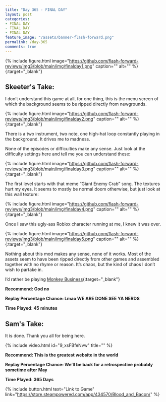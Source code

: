 ```yaml
---
title: "Day 365 - FINAL DAY"
layout: post
categories:
- FINAL DAY
- FINAL DAY
- FINAL DAY
feature_image: "/assets/banner-flash-forward.png"
permalink: /day-365
comments: true
---
```


{% include figure.html image="https://github.com/flash-forward-reviews/img3/blob/main/img/finalday1.png" caption="" alt="" %}{:target="_blank"}

## Skeeter's Take:

I don’t understand this game at all, for one thing, this is the menu screen of which the background seems to be ripped directly from newgrounds. 

{% include figure.html image="https://github.com/flash-forward-reviews/img3/blob/main/img/finalday2.png" caption="" alt="" %}{:target="_blank"}

There is a two instrument, two note, one high-hat loop constantly playing in the background. It drives me to madness. 

None of the episodes or difficulties make any sense. Just look at the difficulty settings here and tell me you can understand these: 

{% include figure.html image="https://github.com/flash-forward-reviews/img3/blob/main/img/finalday3.png" caption="" alt="" %}{:target="_blank"}

The first level starts with that meme “Giant Enemy Crab” song. The textures hurt my eyes. It seems to mostly be normal doom otherwise, but just look at this wall texture: 

{% include figure.html image="https://github.com/flash-forward-reviews/img3/blob/main/img/finalday4.png" caption="" alt="" %}{:target="_blank"}

Once I saw this ugly-ass Roblox character running at me, I knew it was over.

{% include figure.html image="https://github.com/flash-forward-reviews/img3/blob/main/img/finalday5.png" caption="" alt="" %}{:target="_blank"}

Nothing about this mod makes any sense, none of it works. Most of the assets seem to have been ripped directly from other games and assembled together with no rhyme or reason. It’s chaos, but the kind of chaos I don’t wish to partake in. 

I’d rather be playing [Monkey Business](https://flash-forward-reviews.github.io/day-71){:target="_blank"}

**Recommend: God no**

**Replay Percentage Chance: Lmao WE ARE DONE SEE YA NERDS**

**Time Played: 45 minutes**

## Sam's Take:

It is done. Thank you all for being here.

{% include video.html id="9_xsFBfeNvw" title="" %}

**Recommend: This is the greatest website in the world**

**Replay Percentage Chance: We’ll be back for a retrospective probably sometime after May**

**Time Played: 365 Days**

{% include button.html text="Link to Game" link="https://store.steampowered.com/app/434570/Blood_and_Bacon/" %}